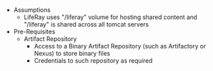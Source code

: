 - Assumptions
   - LifeRay uses "/liferay" volume for hosting shared content and "/liferay" is shared across all tomcat servers
- Pre-Requisites
   - Artifact Repository
      - Access to a Binary Artifact Repository (such as Artifactory or Nexus) to store binary files
      - Credentials to such repository as required
